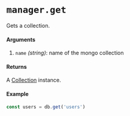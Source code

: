 # `manager.get`

Gets a collection.

#### Arguments

1. `name` *(string)*: name of the mongo collection

#### Returns

A [Collection](/docs/collection/README.md) instance.

#### Example

```js
const users = db.get('users')
```
